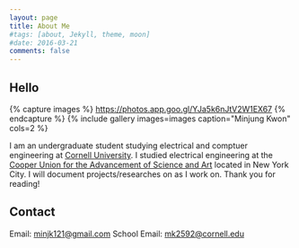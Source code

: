 ```yaml
---
layout: page
title: About Me
#tags: [about, Jekyll, theme, moon]
#date: 2016-03-21
comments: false
---
```


## Hello

{% capture images %}
    https://photos.app.goo.gl/YJa5k6nJtV2W1EX67
{% endcapture %}
{% include gallery images=images caption="Minjung Kwon" cols=2 %}

I am an undergraduate student studying electrical and comptuer engineering at [Cornell University](https://www.cornell.edu/). I studied electrical engineering at the [Cooper Union for the Advancement of Science and Art](https://cooper.edu/welcome) located in New York City. I will document projects/researches on  as I work on.
Thank you for reading!

## Contact

Email: [minjk121@gmail.com](http://minjk121@gmail.com)
School Email: [mk2592@cornell.edu](http://mk2592@cornell.edu)
    
